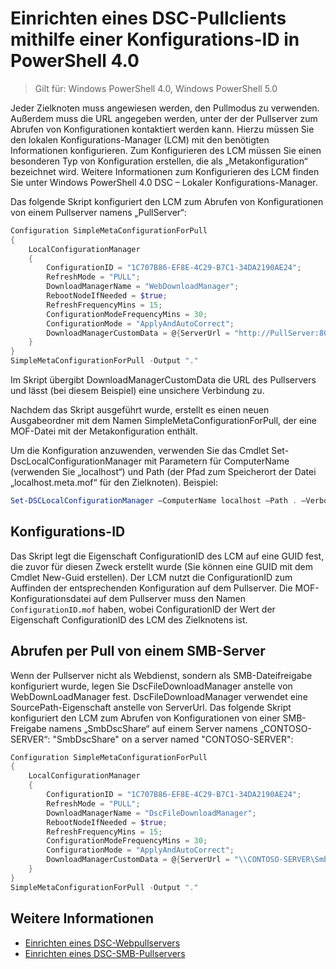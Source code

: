 # Einrichten eines DSC-Pullclients mithilfe einer Konfigurations-ID in PowerShell 4.0

>Gilt für: Windows PowerShell 4.0, Windows PowerShell 5.0

Jeder Zielknoten muss angewiesen werden, den Pullmodus zu verwenden. Außerdem muss die URL angegeben werden, unter der der Pullserver zum Abrufen von Konfigurationen kontaktiert werden kann. Hierzu müssen Sie den lokalen Konfigurations-Manager (LCM) mit den benötigten Informationen konfigurieren. Zum Konfigurieren des LCM müssen Sie einen besonderen Typ von Konfiguration erstellen, die als „Metakonfiguration“ bezeichnet wird. Weitere Informationen zum Konfigurieren des LCM finden Sie unter Windows PowerShell 4.0 DSC – Lokaler Konfigurations-Manager.

Das folgende Skript konfiguriert den LCM zum Abrufen von Konfigurationen von einem Pullserver namens „PullServer“:

```powershell
Configuration SimpleMetaConfigurationForPull 
{ 
    LocalConfigurationManager 
    { 
        ConfigurationID = "1C707B86-EF8E-4C29-B7C1-34DA2190AE24";
        RefreshMode = "PULL";
        DownloadManagerName = "WebDownloadManager";
        RebootNodeIfNeeded = $true;
        RefreshFrequencyMins = 15;
        ConfigurationModeFrequencyMins = 30; 
        ConfigurationMode = "ApplyAndAutoCorrect";
        DownloadManagerCustomData = @{ServerUrl = "http://PullServer:8080/PSDSCPullServer/PSDSCPullServer.svc"; AllowUnsecureConnection = “TRUE”}
    } 
} 
SimpleMetaConfigurationForPull -Output "."
```

Im Skript übergibt DownloadManagerCustomData die URL des Pullservers und lässt (bei diesem Beispiel) eine unsichere Verbindung zu. 

Nachdem das Skript ausgeführt wurde, erstellt es einen neuen Ausgabeordner mit dem Namen SimpleMetaConfigurationForPull, der eine MOF-Datei mit der Metakonfiguration enthält.

Um die Konfiguration anzuwenden, verwenden Sie das Cmdlet Set-DscLocalConfigurationManager mit Parametern für ComputerName (verwenden Sie „localhost“) und Path (der Pfad zum Speicherort der Datei „localhost.meta.mof“ für den Zielknoten). Beispiel: 
```powershell
Set-DSCLocalConfigurationManager –ComputerName localhost –Path . –Verbose.
```

## Konfigurations-ID
Das Skript legt die Eigenschaft ConfigurationID des LCM auf eine GUID fest, die zuvor für diesen Zweck erstellt wurde (Sie können eine GUID mit dem Cmdlet New-Guid erstellen). Der LCM nutzt die ConfigurationID zum Auffinden der entsprechenden Konfiguration auf dem Pullserver. Die MOF-Konfigurationsdatei auf dem Pullserver muss den Namen `ConfigurationID.mof` haben, wobei ConfigurationID der Wert der Eigenschaft ConfigurationID des LCM des Zielknotens ist.

## Abrufen per Pull von einem SMB-Server

Wenn der Pullserver nicht als Webdienst, sondern als SMB-Dateifreigabe konfiguriert wurde, legen Sie DscFileDownloadManager anstelle von WebDownLoadManager fest.
DscFileDownloadManager verwendet eine SourcePath-Eigenschaft anstelle von ServerUrl. Das folgende Skript konfiguriert den LCM zum Abrufen von Konfigurationen von einer SMB-Freigabe namens „SmbDscShare“ auf einem Server namens „CONTOSO-SERVER“:
"SmbDscShare" on a server named "CONTOSO-SERVER":

```powershell
Configuration SimpleMetaConfigurationForPull 
{ 
    LocalConfigurationManager 
    { 
        ConfigurationID = "1C707B86-EF8E-4C29-B7C1-34DA2190AE24";
        RefreshMode = "PULL";
        DownloadManagerName = "DscFileDownloadManager";
        RebootNodeIfNeeded = $true;
        RefreshFrequencyMins = 15;
        ConfigurationModeFrequencyMins = 30; 
        ConfigurationMode = "ApplyAndAutoCorrect";
        DownloadManagerCustomData = @{ServerUrl = "\\CONTOSO-SERVER\SmbDscShare"}
    } 
} 
SimpleMetaConfigurationForPull -Output "."
```

## Weitere Informationen

- [Einrichten eines DSC-Webpullservers](pullServer.md)
- [Einrichten eines DSC-SMB-Pullservers](pullServerSMB.md)

<!--HONumber=Mar16_HO2-->


